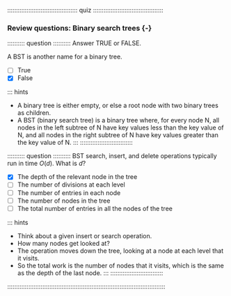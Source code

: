 
:::::::::::::::::::::::::::::::::::::::: quiz ::::::::::::::::::::::::::::::::::::::::
### Review questions: Binary search trees {-}


:::::::::: question ::::::::::
Answer TRUE or FALSE.

A BST is another name for a binary tree.

- [ ] True
- [x] False

::: hints
- A binary tree is either empty, or else a root node with
two binary trees as children.
- A BST (binary search tree) is a binary tree where, for
every node N, all nodes in the left subtree of N have key values
less than the key value of N, and all nodes in the right
subtree of N have key values greater than the key value of N.
:::
::::::::::::::::::::::::::::::



:::::::::: question ::::::::::
BST search, insert, and delete operations typically run in time $O(d)$. What is $d$?

- [x] The depth of the relevant node in the tree
- [ ] The number of divisions at each level
- [ ] The number of entries in each node
- [ ] The number of nodes in the tree
- [ ] The total number of entries in all the nodes of the tree

::: hints
- Think about a given insert or search operation.
- How many nodes get looked at?
- The operation moves down the tree, looking at a node at each level that it visits.
- So the total work is the number of nodes that it visits, which is the same as the depth of the last node.
:::
::::::::::::::::::::::::::::::

::::::::::::::::::::::::::::::::::::::::::::::::::::::::::::::::::::::::::::::::::::::::::

